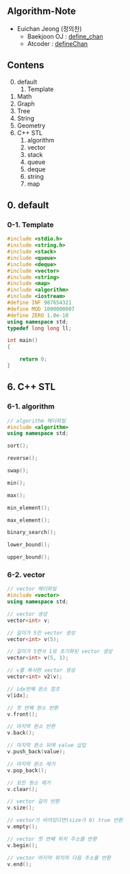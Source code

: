 ## Algorithm-Note

* Euichan Jeong (정의찬)
  * Baekjoon OJ : [define_chan](https://www.acmicpc.net/user/define_chan)
  * Atcoder : [defineChan](https://atcoder.jp/)

## Contens

0. default
    1. Template
0. Math
0. Graph
0. Tree
0. String
0. Geometry
0. C++ STL
    1. algorithm
    1. vector
    1. stack
    1. queue
    1. deque
    1. string
    1. map

## 0. default

### 0-1. Template

```cpp
#include <stdio.h>
#include <string.h>
#include <stack>
#include <queue>
#include <deque>
#include <vector>
#include <string>
#include <map>
#include <algorithm>
#include <iostream>
#define INF 987654321
#define MOD 1000000007
#define ZERO 1.0e-10
using namespace std;
typedef long long ll;

int main()
{

	return 0;
}
```

## 6. C++ STL

### 6-1. algorithm

```cpp
// algorithm 헤더파일
#include <algorithm>
using namespace std;

sort();

reverse();

swap();

min();

max();

min_element();

max_element();

binary_search();

lower_bound();

upper_bound();
```

### 6-2. vector

```cpp
// vector 헤더파일
#include <vector>
using namespace std;

// vector 생성
vector<int> v;

// 길이가 5인 vector 생성
vector<int> v(5);

// 길이가 5면서 1로 초기화된 vector 생성
vector<int> v(5, 1);

// v를 복사한 vector 생성
vector<int> v2(v);

// idx번째 원소 참조
v[idx];

// 첫 번째 원소 반환
v.front();

// 마지막 원소 반환
v.back();

// 마지막 원소 뒤에 value 삽입
v.push_back(value);

// 마지막 원소 제거
v.pop_back();

// 모든 원소 제거
v.clear();

// vector 길이 반환
v.size();

// vector가 비어있다면(size가 0) true 반환
v.empty();

// vector 첫 번째 위치 주소를 반환
v.begin();

// vector 마지막 위치의 다음 주소를 반환
v.end();
```

